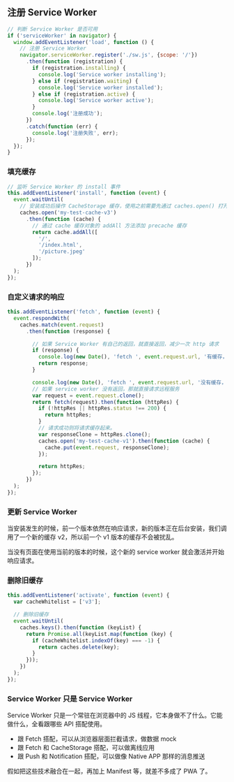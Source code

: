 ## 注册 Service Worker

```javascript
// 判断 Service Worker 是否可用
if ('serviceWorker' in navigator) {
  window.addEventListener('load', function () {
    // 注册 Service Worker
    navigator.serviceWorker.register('./sw.js', {scope: '/'})
      .then(function (registration) {
        if (registration.installing) {
          console.log('Service worker installing');
        } else if (registration.waiting) {
          console.log('Service worker installed');
        } else if (registration.active) {
          console.log('Service worker active');
        }
        console.log('注册成功');
      })
      .catch(function (err) {
        console.log('注册失败', err);
      });
  });
}
```


### 填充缓存

```javascript
// 监听 Service Worker 的 install 事件
this.addEventListener('install', function (event) {
  event.waitUntil(
    // 安装成功后操作 CacheStorage 缓存，使用之前需要先通过 caches.open() 打开对应缓存空间
    caches.open('my-test-cache-v3')
      .then(function (cache) {
        // 通过 cache 缓存对象的 addAll 方法添加 precache 缓存
        return cache.addAll([
          '/',
          '/index.html',
          '/picture.jpeg'
        ]);
      })
  );
});
```

### 自定义请求的响应

```javascript
this.addEventListener('fetch', function (event) {
  event.respondWith(
    caches.match(event.request)
      .then(function (response) {

        // 如果 Service Worker 有自己的返回，就直接返回，减少一次 http 请求
        if (response) {
          console.log(new Date(), 'fetch ', event.request.url, '有缓存，从缓存中取');
          return response;
        }

        console.log(new Date(), 'fetch ', event.request.url, '没有缓存，网络获取');
        // 如果 service worker 没有返回，那就直接请求远程服务
        var request = event.request.clone();
        return fetch(request).then(function (httpRes) {
          if (!httpRes || httpRes.status !== 200) {
            return httpRes;
          }
          // 请求成功则将请求缓存起来。
          var responseClone = httpRes.clone();
          caches.open('my-test-cache-v1').then(function (cache) {
            cache.put(event.request, responseClone);
          });

          return httpRes;
        });
      })
  );
});
```

### 更新 Service Worker

当安装发生的时候，前一个版本依然在响应请求，新的版本正在后台安装，我们调用了一个新的缓存 v2，所以前一个 v1 版本的缓存不会被扰乱。

当没有页面在使用当前的版本的时候，这个新的 service worker 就会激活并开始响应请求。

### 删除旧缓存

```javascript
this.addEventListener('activate', function (event) {
  var cacheWhitelist = ['v3'];

  // 删除旧缓存
  event.waitUntil(
    caches.keys().then(function (keyList) {
      return Promise.all(keyList.map(function (key) {
        if (cacheWhitelist.indexOf(key) === -1) {
          return caches.delete(key);
        }
      }));
    })
  );
});
```


### Service Worker 只是 Service Worker

Service Worker 只是一个常驻在浏览器中的 JS 线程，它本身做不了什么。它能做什么，全看跟哪些 API 搭配使用。

- 跟 Fetch 搭配，可以从浏览器层面拦截请求，做数据 mock
- 跟 Fetch 和 CacheStorage 搭配，可以做离线应用
- 跟 Push 和 Notification 搭配，可以做像 Native APP 那样的消息推送

假如把这些技术融合在一起，再加上 Manifest 等，就差不多成了 PWA 了。